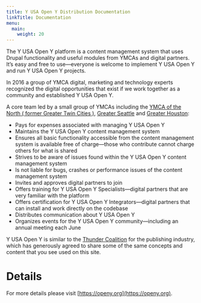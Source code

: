 ```yaml
---
title: Y USA Open Y Distribution Documentation
linkTitle: Documentation
menu:
  main:
    weight: 20
---
```


The Y USA Open Y platform is a content management system that uses Drupal functionality and useful modules from YMCAs and digital partners. It’s easy and free to use—everyone is welcome to implement Y USA Open Y and run Y USA Open Y projects.

In 2016 a group of YMCA digital, marketing and technology experts recognized the digital opportunities that exist if we work together as a community and established Y USA Open Y.

A core team led by a small group of YMCAs including the [YMCA of the North ( former Greater Twin Cities )](https://ymcanorth.org), [Greater Seattle](http://www.seattleymca.org) and [Greater Houston](https://www.ymcahouston.org):

- Pays for expenses associated with managing Y USA Open Y
- Maintains the Y USA Open Y content management system
- Ensures all basic functionality accessible from the content management system is available free of charge—those who contribute cannot charge others for what is shared
- Strives to be aware of issues found within the Y USA Open Y content management system
- Is not liable for bugs, crashes or performance issues of the content management system
- Invites and approves digital partners to join
- Offers training for Y USA Open Y Specialists—digital partners that are very familiar with the platform
- Offers certification for Y USA Open Y Integrators—digital partners that can install and work directly on the codebase
- Distributes communication about Y USA Open Y
- Organizes events for the Y USA Open Y community—including an annual meeting each June

Y USA Open Y is similar to the [Thunder Coalition](http://www.thunder.org) for the publishing industry, which has generously agreed to share some of the same concepts and content that you see used on this site.

# Details
For more details please visit [https://openy.org](https://openy.org).
